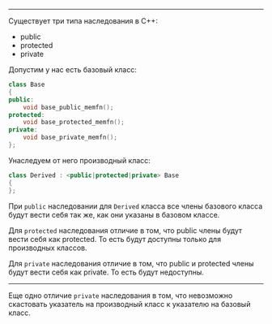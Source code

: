 ___
Существует три типа наследования в C++:
- public
- protected
- private

 Допустим у нас есть базовый класс:
```cpp
class Base
{
public:
	void base_public_memfn();
protected:
	void base_protected_memfn();
private:
	void base_private_memfn();
};
```
Унаследуем от него производный класс:
```cpp
class Derived : <public|protected|private> Base
{
};
```

При `public` наследовании для `Derived` класса все члены базового класса будут вести себя так же, как они указаны в базовом классе.

Для `protected` наследования отличие в том, что public члены будут вести себя как protected. То есть будут доступны только для производных классов.

Для `private` наследования отличие в том, что public и protected члены будут вести себя как private. То есть будут недоступны.

___
Еще одно отличие `private` наследования в том, что невозможно скастовать указатель на производный класс к указателю на базовый класс.
